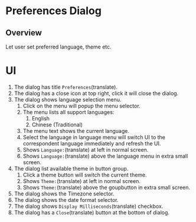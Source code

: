 # Preferences Dialog

## Overview

Let user set preferred language, theme etc.

# UI

1. The dialog has title `Preferences`(translate).
1. The dialog has a close icon at top right, click it will close the dialog.
1. The dialog shows language selection menu.
    1. Click on the menu will popup the menu selector.
    1. The menu lists all support languages:
        1. English
        2. Chinese (Traditional)
    1. The menu text shows the current language.
    1. Select the language in language menu will switch UI to the correspondent language immediately and refresh the UI.
    1. Shows `Language:`(translate) at left in normal screen.
    1. Shows `Language:`(translate) above the language menu in extra small screen.
1. The dialog list available theme in button group.
    1. Click a theme button will switch the current theme.
    1. Shows `Theme:`(translate) at left  in normal screen.
    1. Shows `Theme:`(translate) above the goupbutton in extra small screen.
1. The dialog shows the Timezone selector.
1. The dialog shows the date format selector.
1. The dialog shows `Display Milliseconds`(translate) checkbox.
1. The dialog has a `Close`(translate) button at the bottom of dialog.
